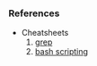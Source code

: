 ### References

-   Cheatsheets
    1. [grep](https://devhints.io/grep)
    2. [bash scripting](https://devhints.io/bash)
